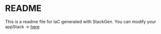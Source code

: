 # README
This is a readme file for IaC generated with StackGen.
You can modify your appStack -> [here](http://main.dev.stackgen.com/appstacks/6e3c3049-9d64-4898-8c68-a213ff06d5ff)

